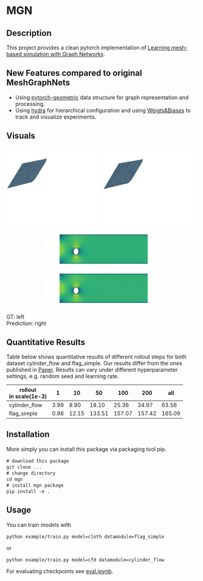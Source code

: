 # MGN

## Description
This project provides a clean pytorch implementation of [Learning mesh-based simulation with Graph Networks](https://sites.google.com/view/meshgraphnets).

## New Features compared to original MeshGraphNets
- Using [pytorch-geometric](https://pytorch-geometric.readthedocs.io/en/latest/) data structure for graph representation and processing.
- Using [hydra](https://hydra.cc/docs/intro/) for hierarchical configuration and using [Weigts&Biases](https://docs.wandb.ai/) to track and visualize experiments.

## Visuals
<p align="center">
    <img src="figures/gt_flag_simple.gif">
    <img src="figures/predict_flag_simple.gif">
</p>
<p align="center">
    <img src="figures/gt_cylinder_flow.gif">
    <img src="figures/predict_cylinder_flow.gif">
</p>
GT: left <br />
Prediction: right

## Quantitative Results
Table below shows quantitative results of different rollout steps for both dataset cylinder_flow and flag_simple. Our results differ
from the ones published in [Paper](https://sites.google.com/view/meshgraphnets). Results can vary under different hyperparameter settings,
e.g. random seed and learning rate.

| rollout <br/> in scale(1e-3)<br> | 1    | 10    | 50    | 100   | 200   | all   |
|------------------------------|------| ---   | ---   |---    |---    |---    |
| cylinder_flow                | 3.99 | 8.90  | 18.10 | 25.36 | 34.97 | 63.56 |
| flag_simple                  | 0.98 | 12.15 | 133.51| 157.07| 157.42| 165.09|

## Installation
More simply you can install this package via packaging tool pip.


```
# download this package
git clone ...
# change directory
cd mgn
# install mgn package
pip install -e .
```

## Usage
You can train models with

```
python example/train.py model=cloth datamodule=flag_simple
```
or
```
python example/train.py model=cfd datamodule=cylinder_flow
```
For evaluating checkpoints see [eval.ipynb](./example/eval.ipynb).
